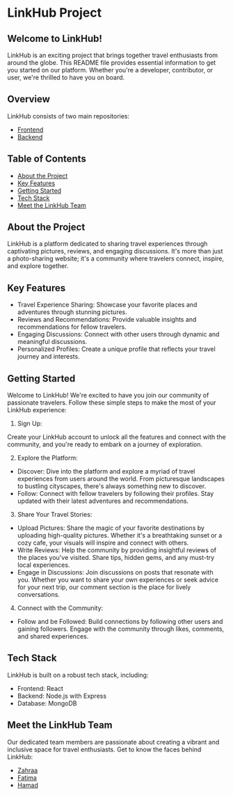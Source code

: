 # LinkHub Project 

## Welcome to LinkHub!

LinkHub is an exciting project that brings together travel enthusiasts from around the globe. This README file provides essential information to get you started on our platform. Whether you're a developer, contributor, or user, we're thrilled to have you on board.

## Overview

LinkHub consists of two main repositories:
- [Frontend](https://github.com/fsky99/LinkHub_Frontend/tree/main)
- [Backend](https://github.com/fsky99/LinkHub_Backend/tree/main)

## Table of Contents

+ [About the Project](#about-the-project)
+ [Key Features](#key-features)
+ [Getting Started](#getting-started)
+ [Tech Stack](#tech-stack)
+ [Meet the LinkHub Team](#meet-the-linkHub-team)


## About the Project

LinkHub is a platform dedicated to sharing travel experiences through captivating pictures, reviews, and engaging discussions. It's more than just a photo-sharing website; it's a community where travelers connect, inspire, and explore together.


## Key Features

+ Travel Experience Sharing: Showcase your favorite places and adventures through stunning pictures.
+ Reviews and Recommendations: Provide valuable insights and recommendations for fellow travelers.
+ Engaging Discussions: Connect with other users through dynamic and meaningful discussions.
+ Personalized Profiles: Create a unique profile that reflects your travel journey and interests.


## Getting Started
Welcome to LinkHub! We're excited to have you join our community of passionate travelers. Follow these simple steps to make the most of your LinkHub experience:



1. Sign Up: 

Create your LinkHub account to unlock all the features and connect with the community, and you're ready to embark on a journey of exploration.

2. Explore the Platform: 

  + Discover: Dive into the platform and explore a myriad of travel experiences from users around the world. From picturesque landscapes to bustling cityscapes, there's always something new to discover.
  + Follow: Connect with fellow travelers by following their profiles. Stay updated with their latest adventures and recommendations.

3. Share Your Travel Stories:

+ Upload Pictures: Share the magic of your favorite destinations by uploading high-quality pictures. Whether it's a breathtaking sunset or a cozy cafe, your visuals will inspire and connect with others.
+ Write Reviews: Help the community by providing insightful reviews of the places you've visited. Share tips, hidden gems, and any must-try local experiences.
+ Engage in Discussions: Join discussions on posts that resonate with you. Whether you want to share your own experiences or seek advice for your next trip, our comment section is the place for lively conversations.

4. Connect with the Community:

+ Follow and be Followed: Build connections by following other users and gaining followers. Engage with the community through likes, comments, and shared experiences.

## Tech Stack

LinkHub is built on a robust tech stack, including:

+ Frontend: React
+ Backend: Node.js with Express
+ Database: MongoDB

## Meet the LinkHub Team

Our dedicated team members are passionate about creating a vibrant and inclusive space for travel enthusiasts. Get to know the faces behind LinkHub:

+ [Zahraa](https://github.com/ZahraaAlhawaj)
+ [Fatima](https://github.com/fsky99)
+ [Hamad](https://github.com/Hamad-Alfandi)
